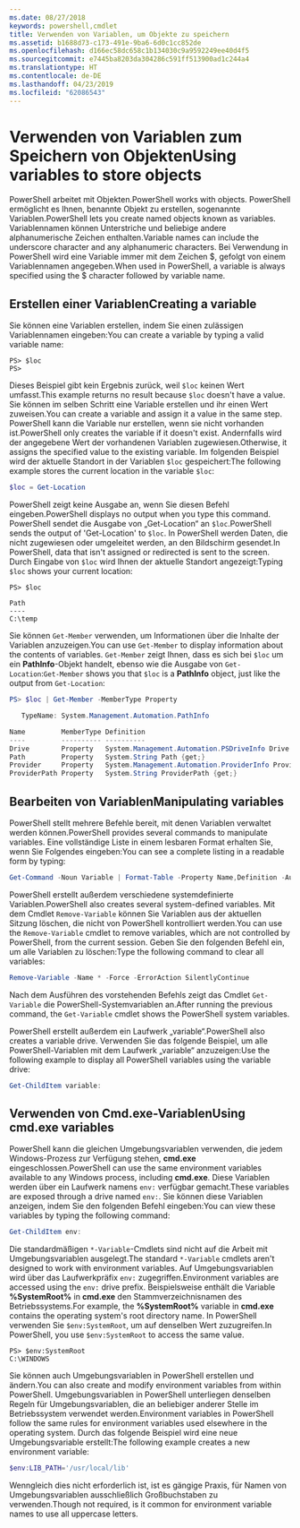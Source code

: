 ```yaml
---
ms.date: 08/27/2018
keywords: powershell,cmdlet
title: Verwenden von Variablen, um Objekte zu speichern
ms.assetid: b1688d73-c173-491e-9ba6-6d0c1cc852de
ms.openlocfilehash: d166ec58dc658c1b134030c9a9592249ee40d4f5
ms.sourcegitcommit: e7445ba8203da304286c591ff513900ad1c244a4
ms.translationtype: HT
ms.contentlocale: de-DE
ms.lasthandoff: 04/23/2019
ms.locfileid: "62086543"
---
```

# <a name="using-variables-to-store-objects"></a><span data-ttu-id="8ed92-103">Verwenden von Variablen zum Speichern von Objekten</span><span class="sxs-lookup"><span data-stu-id="8ed92-103">Using variables to store objects</span></span>

<span data-ttu-id="8ed92-104">PowerShell arbeitet mit Objekten.</span><span class="sxs-lookup"><span data-stu-id="8ed92-104">PowerShell works with objects.</span></span> <span data-ttu-id="8ed92-105">PowerShell ermöglicht es Ihnen, benannte Objekt zu erstellen, sogenannte Variablen.</span><span class="sxs-lookup"><span data-stu-id="8ed92-105">PowerShell lets you create named objects known as variables.</span></span>
<span data-ttu-id="8ed92-106">Variablennamen können Unterstriche und beliebige andere alphanumerische Zeichen enthalten.</span><span class="sxs-lookup"><span data-stu-id="8ed92-106">Variable names can include the underscore character and any alphanumeric characters.</span></span> <span data-ttu-id="8ed92-107">Bei Verwendung in PowerShell wird eine Variable immer mit dem Zeichen \$, gefolgt von einem Variablennamen angegeben.</span><span class="sxs-lookup"><span data-stu-id="8ed92-107">When used in PowerShell, a variable is always specified using the \$ character followed by variable name.</span></span>

## <a name="creating-a-variable"></a><span data-ttu-id="8ed92-108">Erstellen einer Variablen</span><span class="sxs-lookup"><span data-stu-id="8ed92-108">Creating a variable</span></span>

<span data-ttu-id="8ed92-109">Sie können eine Variablen erstellen, indem Sie einen zulässigen Variablennamen eingeben:</span><span class="sxs-lookup"><span data-stu-id="8ed92-109">You can create a variable by typing a valid variable name:</span></span>

```
PS> $loc
PS>
```

<span data-ttu-id="8ed92-110">Dieses Beispiel gibt kein Ergebnis zurück, weil `$loc` keinen Wert umfasst.</span><span class="sxs-lookup"><span data-stu-id="8ed92-110">This example returns no result because `$loc` doesn't have a value.</span></span> <span data-ttu-id="8ed92-111">Sie können im selben Schritt eine Variable erstellen und ihr einen Wert zuweisen.</span><span class="sxs-lookup"><span data-stu-id="8ed92-111">You can create a variable and assign it a value in the same step.</span></span> <span data-ttu-id="8ed92-112">PowerShell kann die Variable nur erstellen, wenn sie nicht vorhanden ist.</span><span class="sxs-lookup"><span data-stu-id="8ed92-112">PowerShell only creates the variable if it doesn't exist.</span></span>
<span data-ttu-id="8ed92-113">Andernfalls wird der angegebene Wert der vorhandenen Variablen zugewiesen.</span><span class="sxs-lookup"><span data-stu-id="8ed92-113">Otherwise, it assigns the specified value to the existing variable.</span></span> <span data-ttu-id="8ed92-114">Im folgenden Beispiel wird der aktuelle Standort in der Variablen `$loc` gespeichert:</span><span class="sxs-lookup"><span data-stu-id="8ed92-114">The following example stores the current location in the variable `$loc`:</span></span>

```powershell
$loc = Get-Location
```

<span data-ttu-id="8ed92-115">PowerShell zeigt keine Ausgabe an, wenn Sie diesen Befehl eingeben.</span><span class="sxs-lookup"><span data-stu-id="8ed92-115">PowerShell displays no output when you type this command.</span></span> <span data-ttu-id="8ed92-116">PowerShell sendet die Ausgabe von „Get-Location“ an `$loc`.</span><span class="sxs-lookup"><span data-stu-id="8ed92-116">PowerShell sends the output of 'Get-Location' to `$loc`.</span></span> <span data-ttu-id="8ed92-117">In PowerShell werden Daten, die nicht zugewiesen oder umgeleitet werden, an den Bildschirm gesendet.</span><span class="sxs-lookup"><span data-stu-id="8ed92-117">In PowerShell, data that isn't assigned or redirected is sent to the screen.</span></span> <span data-ttu-id="8ed92-118">Durch Eingabe von `$loc` wird Ihnen der aktuelle Standort angezeigt:</span><span class="sxs-lookup"><span data-stu-id="8ed92-118">Typing `$loc` shows your current location:</span></span>

```
PS> $loc

Path
----
C:\temp
```

<span data-ttu-id="8ed92-119">Sie können `Get-Member` verwenden, um Informationen über die Inhalte der Variablen anzuzeigen.</span><span class="sxs-lookup"><span data-stu-id="8ed92-119">You can use `Get-Member` to display information about the contents of variables.</span></span> <span data-ttu-id="8ed92-120">`Get-Member` zeigt Ihnen, dass es sich bei `$loc` um ein **PathInfo**-Objekt handelt, ebenso wie die Ausgabe von `Get-Location`:</span><span class="sxs-lookup"><span data-stu-id="8ed92-120">`Get-Member` shows you that `$loc` is a **PathInfo** object, just like the output from `Get-Location`:</span></span>

```powershell
PS> $loc | Get-Member -MemberType Property

   TypeName: System.Management.Automation.PathInfo

Name         MemberType Definition
----         ---------- ----------
Drive        Property   System.Management.Automation.PSDriveInfo Drive {get;}
Path         Property   System.String Path {get;}
Provider     Property   System.Management.Automation.ProviderInfo Provider {...
ProviderPath Property   System.String ProviderPath {get;}
```

## <a name="manipulating-variables"></a><span data-ttu-id="8ed92-121">Bearbeiten von Variablen</span><span class="sxs-lookup"><span data-stu-id="8ed92-121">Manipulating variables</span></span>

<span data-ttu-id="8ed92-122">PowerShell stellt mehrere Befehle bereit, mit denen Variablen verwaltet werden können.</span><span class="sxs-lookup"><span data-stu-id="8ed92-122">PowerShell provides several commands to manipulate variables.</span></span> <span data-ttu-id="8ed92-123">Eine vollständige Liste in einem lesbaren Format erhalten Sie, wenn Sie Folgendes eingeben:</span><span class="sxs-lookup"><span data-stu-id="8ed92-123">You can see a complete listing in a readable form by typing:</span></span>

```powershell
Get-Command -Noun Variable | Format-Table -Property Name,Definition -AutoSize -Wrap
```

<span data-ttu-id="8ed92-124">PowerShell erstellt außerdem verschiedene systemdefinierte Variablen.</span><span class="sxs-lookup"><span data-stu-id="8ed92-124">PowerShell also creates several system-defined variables.</span></span> <span data-ttu-id="8ed92-125">Mit dem Cmdlet `Remove-Variable` können Sie Variablen aus der aktuellen Sitzung löschen, die nicht von PowerShell kontrolliert werden.</span><span class="sxs-lookup"><span data-stu-id="8ed92-125">You can use the `Remove-Variable` cmdlet to remove variables, which are not controlled by PowerShell, from the current session.</span></span> <span data-ttu-id="8ed92-126">Geben Sie den folgenden Befehl ein, um alle Variablen zu löschen:</span><span class="sxs-lookup"><span data-stu-id="8ed92-126">Type the following command to clear all variables:</span></span>

```powershell
Remove-Variable -Name * -Force -ErrorAction SilentlyContinue
```

<span data-ttu-id="8ed92-127">Nach dem Ausführen des vorstehenden Befehls zeigt das Cmdlet `Get-Variable` die PowerShell-Systemvariablen an.</span><span class="sxs-lookup"><span data-stu-id="8ed92-127">After running the previous command, the `Get-Variable` cmdlet shows the PowerShell system variables.</span></span>

<span data-ttu-id="8ed92-128">PowerShell erstellt außerdem ein Laufwerk „variable“.</span><span class="sxs-lookup"><span data-stu-id="8ed92-128">PowerShell also creates a variable drive.</span></span> <span data-ttu-id="8ed92-129">Verwenden Sie das folgende Beispiel, um alle PowerShell-Variablen mit dem Laufwerk „variable“ anzuzeigen:</span><span class="sxs-lookup"><span data-stu-id="8ed92-129">Use the following example to display all PowerShell variables using the variable drive:</span></span>

```powershell
Get-ChildItem variable:
```

## <a name="using-cmdexe-variables"></a><span data-ttu-id="8ed92-130">Verwenden von Cmd.exe-Variablen</span><span class="sxs-lookup"><span data-stu-id="8ed92-130">Using cmd.exe variables</span></span>

<span data-ttu-id="8ed92-131">PowerShell kann die gleichen Umgebungsvariablen verwenden, die jedem Windows-Prozess zur Verfügung stehen, **cmd.exe** eingeschlossen.</span><span class="sxs-lookup"><span data-stu-id="8ed92-131">PowerShell can use the same environment variables available to any Windows process, including **cmd.exe**.</span></span> <span data-ttu-id="8ed92-132">Diese Variablen werden über ein Laufwerk namens `env:` verfügbar gemacht.</span><span class="sxs-lookup"><span data-stu-id="8ed92-132">These variables are exposed through a drive named `env:`.</span></span> <span data-ttu-id="8ed92-133">Sie können diese Variablen anzeigen, indem Sie den folgenden Befehl eingeben:</span><span class="sxs-lookup"><span data-stu-id="8ed92-133">You can view these variables by typing the following command:</span></span>

```powershell
Get-ChildItem env:
```

<span data-ttu-id="8ed92-134">Die standardmäßigen `*-Variable`-Cmdlets sind nicht auf die Arbeit mit Umgebungsvariablen ausgelegt.</span><span class="sxs-lookup"><span data-stu-id="8ed92-134">The standard `*-Variable` cmdlets aren't designed to work with environment variables.</span></span> <span data-ttu-id="8ed92-135">Auf Umgebungsvariablen wird über das Laufwerkpräfix `env:` zugegriffen.</span><span class="sxs-lookup"><span data-stu-id="8ed92-135">Environment variables are accessed using the `env:` drive prefix.</span></span> <span data-ttu-id="8ed92-136">Beispielsweise enthält die Variable **%SystemRoot%** in **cmd.exe** den Stammverzeichnisnamen des Betriebssystems.</span><span class="sxs-lookup"><span data-stu-id="8ed92-136">For example, the **%SystemRoot%** variable in **cmd.exe** contains the operating system's root directory name.</span></span> <span data-ttu-id="8ed92-137">In PowerShell verwenden Sie `$env:SystemRoot`, um auf denselben Wert zuzugreifen.</span><span class="sxs-lookup"><span data-stu-id="8ed92-137">In PowerShell, you use `$env:SystemRoot` to access the same value.</span></span>

```
PS> $env:SystemRoot
C:\WINDOWS
```

<span data-ttu-id="8ed92-138">Sie können auch Umgebungsvariablen in PowerShell erstellen und ändern.</span><span class="sxs-lookup"><span data-stu-id="8ed92-138">You can also create and modify environment variables from within PowerShell.</span></span> <span data-ttu-id="8ed92-139">Umgebungsvariablen in PowerShell unterliegen denselben Regeln für Umgebungsvariablen, die an beliebiger anderer Stelle im Betriebssystem verwendet werden.</span><span class="sxs-lookup"><span data-stu-id="8ed92-139">Environment variables in PowerShell follow the same rules for environment variables used elsewhere in the operating system.</span></span> <span data-ttu-id="8ed92-140">Durch das folgende Beispiel wird eine neue Umgebungsvariable erstellt:</span><span class="sxs-lookup"><span data-stu-id="8ed92-140">The following example creates a new environment variable:</span></span>

```powershell
$env:LIB_PATH='/usr/local/lib'
```

<span data-ttu-id="8ed92-141">Wenngleich dies nicht erforderlich ist, ist es gängige Praxis, für Namen von Umgebungsvariablen ausschließlich Großbuchstaben zu verwenden.</span><span class="sxs-lookup"><span data-stu-id="8ed92-141">Though not required, is it common for environment variable names to use all uppercase letters.</span></span>
